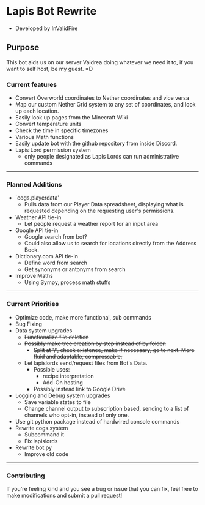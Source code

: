 # Lapis Bot Rewrite
* Developed by InValidFire

## Purpose
This bot aids us on our server Valdrea doing whatever we need it to, if you want to self host, be my guest. =D

### Current features
* Convert Overworld coordinates to Nether coordinates and vice versa
* Map our custom Nether Grid system to any set of coordinates, and look up each location.
* Easily look up pages from the Minecraft Wiki
* Convert temperature units
* Check the time in specific timezones
* Various Math functions
* Easily update bot with the github repository from inside Discord.
* Lapis Lord permission system
  * only people designated as Lapis Lords can run administrative commands
___
### Planned Additions
* `cogs.playerdata'
  * Pulls data from our Player Data spreadsheet, displaying what is requested depending on the requesting user's permissions.
* Weather API tie-in
  * Let people request a weather report for an input area
* Google API tie-in
  * Google search from bot?
  * Could also allow us to search for locations directly from the Address Book.
* Dictionary.com API tie-in
  * Define word from search
  * Get synonyms or antonyms from search
* Improve Maths
  * Using Sympy, process math stuffs
___
### Current Priorities
* Optimize code, make more functional, sub commands
* Bug Fixing
* Data system upgrades
  * ~~Functionalize file deletion~~
  * ~~Possibly make tree creation by step instead of by folder.~~
    * ~~Split at '/', check existence, make if necessary, go to next. More fluid and adaptable, compressable.~~
  * Let lapislords send/request files from Bot's Data.
    * Possible uses:
      * recipe interpretation
      * Add-On hosting
    * Possibly instead link to Google Drive
* Logging and Debug system upgrades
  * Save variable states to file
  * Change channel output to subscription based, sending to a list of channels who opt-in, instead of only one.
* Use git python package instead of hardwired console commands
* Rewrite cogs.system
  * Subcommand it
  * Fix lapislords
* Rewrite bot.py
  * Improve old code
___
### Contributing
If you're feeling kind and you see a bug or issue that you can fix, feel free to make modifications and submit a pull request!
